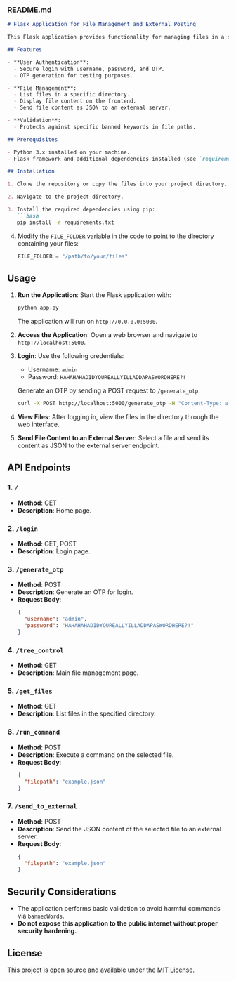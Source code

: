 ### README.md

```markdown
# Flask Application for File Management and External Posting

This Flask application provides functionality for managing files in a specific directory, validating user input, and sending file content to an external server. It includes features like user authentication with OTP, file listing, file content display, and sending JSON content to a specified endpoint.

## Features

- **User Authentication**:
  - Secure login with username, password, and OTP.
  - OTP generation for testing purposes.

- **File Management**:
  - List files in a specific directory.
  - Display file content on the frontend.
  - Send file content as JSON to an external server.

- **Validation**:
  - Protects against specific banned keywords in file paths.

## Prerequisites

- Python 3.x installed on your machine.
- Flask framework and additional dependencies installed (see `requirements.txt`).

## Installation

1. Clone the repository or copy the files into your project directory.

2. Navigate to the project directory.

3. Install the required dependencies using pip:
   ```bash
   pip install -r requirements.txt
   ```

4. Modify the `FILE_FOLDER` variable in the code to point to the directory containing your files:
   ```python
   FILE_FOLDER = "/path/to/your/files"
   ```

## Usage

1. **Run the Application**:
   Start the Flask application with:
   ```bash
   python app.py
   ```

   The application will run on `http://0.0.0.0:5000`.

2. **Access the Application**:
   Open a web browser and navigate to `http://localhost:5000`.

3. **Login**:
   Use the following credentials:
   - Username: `admin`
   - Password: `HAHAHAHADIDYOUREALLYILLADDAPASWORDHERE?!`

   Generate an OTP by sending a POST request to `/generate_otp`:
   ```bash
   curl -X POST http://localhost:5000/generate_otp -H "Content-Type: application/json" -d '{"username":"admin", "password":"HAHAHAHADIDYOUREALLYILLADDAPASWORDHERE?!"}'
   ```

4. **View Files**:
   After logging in, view the files in the directory through the web interface.

5. **Send File Content to an External Server**:
   Select a file and send its content as JSON to the external server endpoint.

## API Endpoints

### 1. `/`
- **Method**: GET
- **Description**: Home page.

### 2. `/login`
- **Method**: GET, POST
- **Description**: Login page.

### 3. `/generate_otp`
- **Method**: POST
- **Description**: Generate an OTP for login.
- **Request Body**:
  ```json
  {
    "username": "admin",
    "password": "HAHAHAHADIDYOUREALLYILLADDAPASWORDHERE?!"
  }
  ```

### 4. `/tree_control`
- **Method**: GET
- **Description**: Main file management page.

### 5. `/get_files`
- **Method**: GET
- **Description**: List files in the specified directory.

### 6. `/run_command`
- **Method**: POST
- **Description**: Execute a command on the selected file.
- **Request Body**:
  ```json
  {
    "filepath": "example.json"
  }
  ```

### 7. `/send_to_external`
- **Method**: POST
- **Description**: Send the JSON content of the selected file to an external server.
- **Request Body**:
  ```json
  {
    "filepath": "example.json"
  }
  ```

## Security Considerations

- The application performs basic validation to avoid harmful commands via `bannedWords`.
- **Do not expose this application to the public internet without proper security hardening.**

## License

This project is open source and available under the [MIT License](LICENSE).
